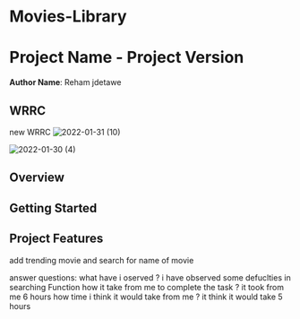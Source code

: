 # Movies-Library

# Project Name - Project Version

**Author Name**: Reham jdetawe

## WRRC
new WRRC ![2022-01-31 (10)](https://user-images.githubusercontent.com/97644233/151849417-20417dff-12af-45f0-b64f-da4c984ceb0b.png)

![2022-01-30 (4)](https://user-images.githubusercontent.com/97644233/151716272-0d09864a-da35-4c7a-825b-43548528099e.png)

## Overview

## Getting Started
<!-- What are the steps that a user must take in order to build this app on their own machine and get it running? -->

## Project Features
add trending movie and search for name of movie
<!-- What are the features included in you app -->
answer questions:
what have i oserved ?  i have observed some defuclties in searching Function 
how it take from me to complete the task ? it took from me 6 hours 
how time i think it would take from me ? it think it would take 5 hours
